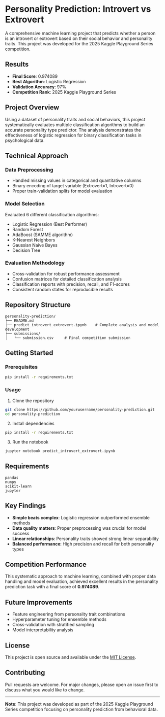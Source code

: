 # Personality Prediction: Introvert vs Extrovert

A comprehensive machine learning project that predicts whether a person is an introvert or extrovert based on their social behavior and personality traits. This project was developed for the 2025 Kaggle Playground Series competition.

## Results

- **Final Score**: 0.974089
- **Best Algorithm**: Logistic Regression
- **Validation Accuracy**: 97%
- **Competition Rank**: 2025 Kaggle Playground Series

## Project Overview

Using a dataset of personality traits and social behaviors, this project systematically evaluates multiple classification algorithms to build an accurate personality type predictor. The analysis demonstrates the effectiveness of logistic regression for binary classification tasks in psychological data.

## Technical Approach

### Data Preprocessing
- Handled missing values in categorical and quantitative columns
- Binary encoding of target variable (Extrovert=1, Introvert=0)
- Proper train-validation splits for model evaluation

### Model Selection
Evaluated 6 different classification algorithms:
- Logistic Regression (Best Performer)
- Random Forest
- AdaBoost (SAMME algorithm)
- K-Nearest Neighbors
- Gaussian Naive Bayes
- Decision Tree

### Evaluation Methodology
- Cross-validation for robust performance assessment
- Confusion matrices for detailed classification analysis
- Classification reports with precision, recall, and F1-scores
- Consistent random states for reproducible results

## Repository Structure

```
personality-prediction/
├── README.md
├── predict_introvert_extrovert.ipynb    # Complete analysis and model development
├── submissions/
│   └── submission.csv     # Final competition submission
```

## Getting Started

### Prerequisites
```bash
pip install -r requirements.txt
```

### Usage
1. Clone the repository
```bash
git clone https://github.com/yourusername/personality-prediction.git
cd personality-prediction
```

2. Install dependencies
```bash
pip install -r requirements.txt
```

3. Run the notebook
```bash
jupyter notebook predict_introvert_extrovert.ipynb
```

## Requirements

```
pandas
numpy
scikit-learn
jupyter
```

## Key Findings

- **Simple beats complex**: Logistic regression outperformed ensemble methods
- **Data quality matters**: Proper preprocessing was crucial for model success
- **Linear relationships**: Personality traits showed strong linear separability
- **Balanced performance**: High precision and recall for both personality types

## Competition Performance

This systematic approach to machine learning, combined with proper data handling and model evaluation, achieved excellent results in the personality prediction task with a final score of **0.974089**.

## Future Improvements

- Feature engineering from personality trait combinations
- Hyperparameter tuning for ensemble methods
- Cross-validation with stratified sampling
- Model interpretability analysis

## License

This project is open source and available under the [MIT License](LICENSE).

## Contributing

Pull requests are welcome. For major changes, please open an issue first to discuss what you would like to change.

---

**Note**: This project was developed as part of the 2025 Kaggle Playground Series competition focusing on personality prediction from behavioral data.
